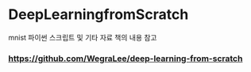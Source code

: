 # DeepLearningfromScratch
mnist 파이썬 스크립트 및 기타 자료 책의 내용 참고
### https://github.com/WegraLee/deep-learning-from-scratch
